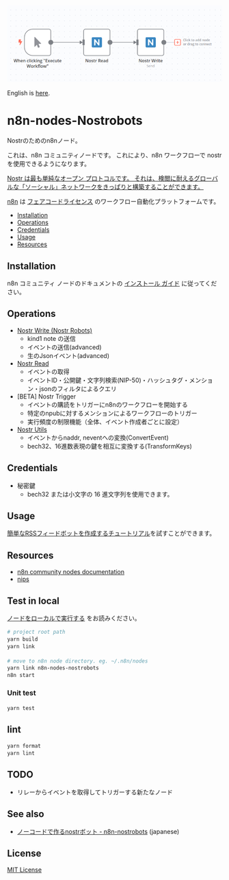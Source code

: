<img src="./assets/top-image.png" width=600px height=auto />

English is [here](./README.md).

# n8n-nodes-Nostrobots

Nostrのためのn8nノード。

これは、n8n コミュニティノードです。 これにより、n8n ワークフローで nostr を使用できるようになります。

[Nostr は最も単純なオープン プロトコルです。 それは、検閲に耐えるグローバルな「ソーシャル」ネットワークをきっぱりと構築することができます。](https://github.com/nostr-protocol/nostr)


[n8n](https://n8n.io/) は [フェアコードライセンス](https://docs.n8n.io/reference/license/) のワークフロー自動化プラットフォームです。

* [Installation](#installation)
* [Operations](#operations)
* [Credentials](#credentials)
* [Usage](#usage)
* [Resources](#resources)

## Installation

n8n コミュニティ ノードのドキュメントの [インストール ガイド](https://docs.n8n.io/integrations/community-nodes/installation/) に従ってください。

## Operations

- [Nostr Write (Nostr Robots)](./doc/write-ja.md)
  - kind1 note の送信
  - イベントの送信(advanced)
  - 生のJsonイベント(advanced)
- [Nostr Read](./doc/read-ja.md)
  - イベントの取得
  - イベントID・公開鍵・文字列検索(NIP-50)・ハッシュタグ・メンション・jsonのフィルタによるクエリ
- [BETA] Nostr Trigger
  - イベントの購読をトリガーにn8nのワークフローを開始する
  - 特定のnpubに対するメンションによるワークフローのトリガー
  - 実行頻度の制限機能（全体、イベント作成者ごとに設定）
- [Nostr Utils](./doc/utils-ja.md)
  - イベントからnaddr, neventへの変換(ConvertEvent)
  - bech32、16進数表現の鍵を相互に変換する(TransformKeys)

## Credentials

- 秘密鍵
   - bech32 または小文字の 16 進文字列を使用できます。

## Usage

[簡単なRSSフィードボットを作成するチュートリアル](./doc//rss-feed-bot-ja.md)を試すことができます。

## Resources

* [n8n community nodes documentation](https://docs.n8n.io/integrations/community-nodes/)
* [nips](https://github.com/nostr-protocol/nips#nips)


## Test in local


[ノードをローカルで実行する](https://docs.n8n.io/integrations/creating-nodes/test/run-node-locally/#run-your-node-locally) をお読みください。

``` sh
# project root path
yarn build
yarn link

# move to n8n node directory. eg. ~/.n8n/nodes
yarn link n8n-nodes-nostrobots
n8n start
```

### Unit test

``` sh
yarn test
```

## lint

``` sh
yarn format
yarn lint
```

## TODO

- リレーからイベントを取得してトリガーする新たなノード

## See also

- [ノーコードで作るnostrボット - n8n-nostrobots](https://habla.news/u/ocknamo@ocknamo.com/1702402471044) (japanese)

## License

[MIT License](LICENSE.md)
